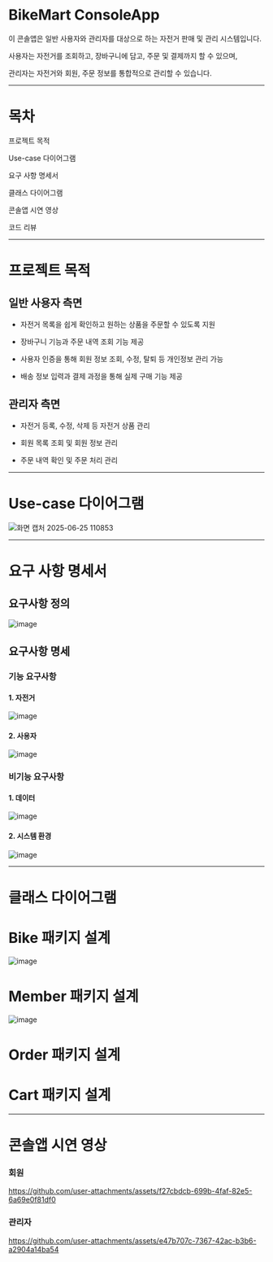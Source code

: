 # BikeMart ConsoleApp

이 콘솔앱은 일반 사용자와 관리자를 대상으로 하는 자전거 판매 및 관리 시스템입니다.

사용자는 자전거를 조회하고, 장바구니에 담고, 주문 및 결제까지 할 수 있으며, 

관리자는 자전거와 회원, 주문 정보를 통합적으로 관리할 수 있습니다.

---
# 목차

프로젝트 목적

Use-case 다이어그램

요구 사항 명세서

클래스 다이어그램

콘솔앱 시연 영상

코드 리뷰

---

# 프로젝트 목적

## 일반 사용자 측면

- 자전거 목록을 쉽게 확인하고 원하는 상품을 주문할 수 있도록 지원

- 장바구니 기능과 주문 내역 조회 기능 제공

- 사용자 인증을 통해 회원 정보 조회, 수정, 탈퇴 등 개인정보 관리 가능

- 배송 정보 입력과 결제 과정을 통해 실제 구매 기능 제공

## 관리자 측면

- 자전거 등록, 수정, 삭제 등 자전거 상품 관리

- 회원 목록 조회 및 회원 정보 관리

- 주문 내역 확인 및 주문 처리 관리

---

# Use-case 다이어그램

![화면 캡처 2025-06-25 110853](https://github.com/user-attachments/assets/67cdbc62-5d6c-4617-8d02-049665521626)

---

# 요구 사항 명세서

## 요구사항 정의

![image](https://github.com/user-attachments/assets/d30160f7-0a86-440b-a0e9-daab9ccdc62f)

## 요구사항 명세

### 기능 요구사항

#### 1. 자전거

![image](https://github.com/user-attachments/assets/5c4fb8df-f314-4b44-99a7-137eb1f9b9bc)

#### 2. 사용자

![image](https://github.com/user-attachments/assets/035d42b5-a83e-48ce-a80f-8f2742b0e13b)

### 비기능 요구사항

#### 1. 데이터

![image](https://github.com/user-attachments/assets/de0398cd-ac49-4f82-a855-06219c4f4c90)

#### 2. 시스템 환경

![image](https://github.com/user-attachments/assets/9657787f-a829-4da7-ab49-143cd9184504)

---

# 클래스 다이어그램

# Bike 패키지 설계

![image](https://github.com/user-attachments/assets/95b463c5-e483-4bdf-a337-5c3d5aefa6c6)

# Member 패키지 설계

![image](https://github.com/user-attachments/assets/5602dd1f-ebfb-47f5-9cf6-0bc42ab921b3)

# Order 패키지 설계

# Cart 패키지 설계



---

# 콘솔앱 시연 영상

### 회원

https://github.com/user-attachments/assets/f27cbdcb-699b-4faf-82e5-6a69e0f81df0

### 관리자

https://github.com/user-attachments/assets/e47b707c-7367-42ac-b3b6-a2904a14ba54

